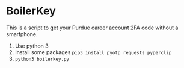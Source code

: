 # BoilerKey

This is a script to get your Purdue career account 2FA code without a smartphone.

1. Use python 3
2. Install some packages `pip3 install pyotp requests pyperclip`
3. `python3 boilerkey.py`
